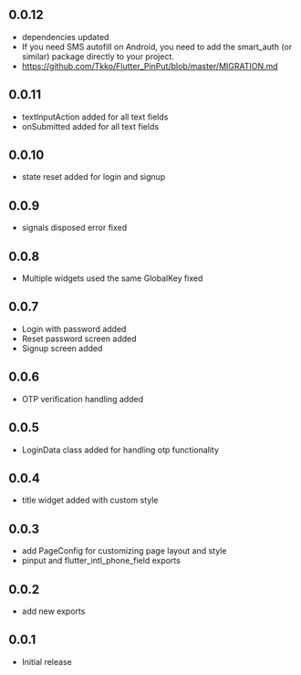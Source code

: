 ## 0.0.12
- dependencies updated
- If you need SMS autofill on Android, you need to add the smart_auth (or similar) package directly to your project.
- https://github.com/Tkko/Flutter_PinPut/blob/master/MIGRATION.md

## 0.0.11

- textInputAction added for all text fields
- onSubmitted added for all text fields

## 0.0.10

- state reset added for login and signup

## 0.0.9

- signals disposed error fixed

## 0.0.8

- Multiple widgets used the same GlobalKey fixed

## 0.0.7

- Login with password added
- Reset password screen added
- Signup screen added

## 0.0.6

- OTP verification handling added

## 0.0.5

- LoginData class added for handling otp functionality

## 0.0.4

- title widget added with custom style

## 0.0.3

- add PageConfig for customizing page layout and style
- pinput and flutter_intl_phone_field exports

## 0.0.2

- add new exports

## 0.0.1

- Initial release
